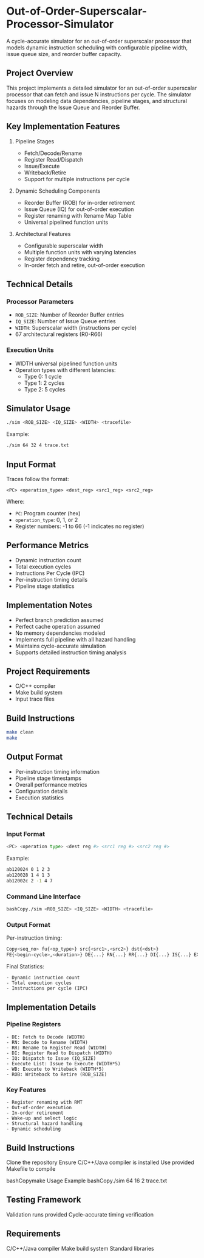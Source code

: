 # Out-of-Order-Superscalar-Processor-Simulator
A cycle-accurate simulator for an out-of-order superscalar processor that models dynamic instruction scheduling with configurable pipeline width, issue queue size, and reorder buffer capacity.

## Project Overview

This project implements a detailed simulator for an out-of-order superscalar processor that can fetch and issue N instructions per cycle. The simulator focuses on modeling data dependencies, pipeline stages, and structural hazards through the Issue Queue and Reorder Buffer.

## Key Implementation Features

1. Pipeline Stages
   * Fetch/Decode/Rename
   * Register Read/Dispatch
   * Issue/Execute
   * Writeback/Retire
   * Support for multiple instructions per cycle

2. Dynamic Scheduling Components
   * Reorder Buffer (ROB) for in-order retirement
   * Issue Queue (IQ) for out-of-order execution
   * Register renaming with Rename Map Table
   * Universal pipelined function units

3. Architectural Features
   * Configurable superscalar width
   * Multiple function units with varying latencies
   * Register dependency tracking
   * In-order fetch and retire, out-of-order execution

## Technical Details

### Processor Parameters
* `ROB_SIZE`: Number of Reorder Buffer entries
* `IQ_SIZE`: Number of Issue Queue entries
* `WIDTH`: Superscalar width (instructions per cycle)
* 67 architectural registers (R0-R66)

### Execution Units
* WIDTH universal pipelined function units
* Operation types with different latencies:
  * Type 0: 1 cycle
  * Type 1: 2 cycles
  * Type 2: 5 cycles


## Simulator Usage
```bash
./sim <ROB_SIZE> <IQ_SIZE> <WIDTH> <tracefile>
```

Example:
```bash
./sim 64 32 4 trace.txt
```

## Input Format

Traces follow the format:
```
<PC> <operation_type> <dest_reg> <src1_reg> <src2_reg>
```
Where:
* `PC`: Program counter (hex)
* `operation_type`: 0, 1, or 2
* Register numbers: -1 to 66 (-1 indicates no register)

## Performance Metrics
* Dynamic instruction count
* Total execution cycles
* Instructions Per Cycle (IPC)
* Per-instruction timing details
* Pipeline stage statistics

## Implementation Notes
* Perfect branch prediction assumed
* Perfect cache operation assumed
* No memory dependencies modeled
* Implements full pipeline with all hazard handling
* Maintains cycle-accurate simulation
* Supports detailed instruction timing analysis

## Project Requirements
* C/C++ compiler
* Make build system
* Input trace files

## Build Instructions
```bash
make clean
make
```



## Output Format
* Per-instruction timing information
* Pipeline stage timestamps
* Overall performance metrics
* Configuration details
* Execution statistics



## Technical Details

### Input Format

```bash
<PC> <operation type> <dest reg #> <src1 reg #> <src2 reg #>
```
Example:

```bash
ab120024 0 1 2 3
ab120028 1 4 1 3
ab12002c 2 -1 4 7
```
### Command Line Interface

```bash
bashCopy./sim <ROB_SIZE> <IQ_SIZE> <WIDTH> <tracefile>
```

### Output Format

Per-instruction timing:

```bash
Copy<seq_no> fu{<op_type>} src{<src1>,<src2>} dst{<dst>} 
FE{<begin-cycle>,<duration>} DE{...} RN{...} RR{...} DI{...} IS{...} EX{...} WB{...} RT{...}
```

Final Statistics:

    - Dynamic instruction count
    - Total execution cycles
    - Instructions per cycle (IPC)

## Implementation Details

### Pipeline Registers

    - DE: Fetch to Decode (WIDTH)
    - RN: Decode to Rename (WIDTH)
    - RR: Rename to Register Read (WIDTH)
    - DI: Register Read to Dispatch (WIDTH)
    - IQ: Dispatch to Issue (IQ_SIZE)
    - Execute List: Issue to Execute (WIDTH*5)
    - WB: Execute to Writeback (WIDTH*5)
    - ROB: Writeback to Retire (ROB_SIZE)

### Key Features

    - Register renaming with RMT
    - Out-of-order execution
    - In-order retirement
    - Wake-up and select logic
    - Structural hazard handling
    - Dynamic scheduling

## Build Instructions

Clone the repository
Ensure C/C++/Java compiler is installed
Use provided Makefile to compile

bashCopymake
Usage Example
bashCopy./sim 64 16 2 trace.txt

## Testing Framework

Validation runs provided
Cycle-accurate timing verification


## Requirements

C/C++/Java compiler
Make build system
Standard libraries


